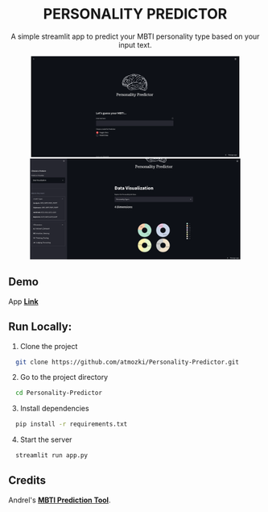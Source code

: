 <h1 align='center'> PERSONALITY PREDICTOR </h1>
<p align='center'> A simple streamlit app to predict your MBTI personality type based on your input text. </p>

<p align='center'> 
<a><img height='200px' src='assets/SS1.png'></a>
<a><img height='200px' src='assets/SS2.png'></a>
</p>

## Demo

App **[Link](https://atmozki-personality-predictor-app-6201a8.streamlit.app/)**<br>

## Run Locally:

1. Clone the project

```bash
  git clone https://github.com/atmozki/Personality-Predictor.git
```

2. Go to the project directory

```bash
  cd Personality-Predictor
```

3. Install dependencies

```bash
  pip install -r requirements.txt
```

4. Start the server

```bash
  streamlit run app.py
```

## Credits

Andrel's **[MBTI Prediction Tool](https://github.com/ackw/mbti-prediction-tool)**.
